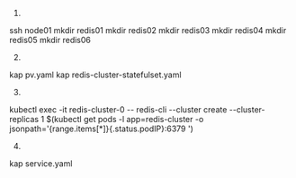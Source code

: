1.
ssh node01
mkdir redis01
mkdir redis02
mkdir redis03
mkdir redis04
mkdir redis05
mkdir redis06

2.
kap pv.yaml
kap redis-cluster-statefulset.yaml

3. 
kubectl exec -it redis-cluster-0 -- redis-cli --cluster create --cluster-replicas 1 $(kubectl get pods -l app=redis-cluster -o jsonpath='{range.items[*]}{.status.podIP}:6379 ')

4. 
kap service.yaml